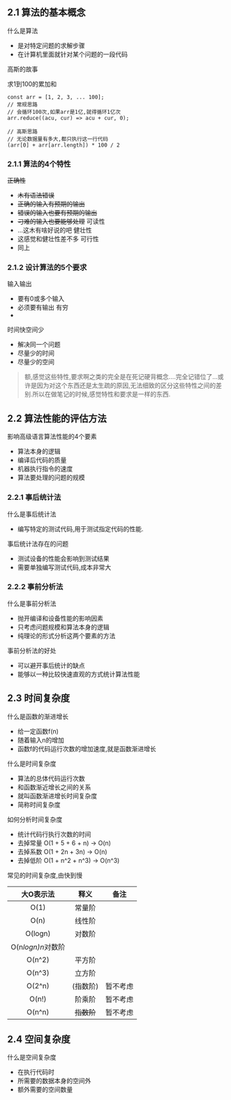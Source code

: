 ## 2.1 算法的基本概念

什么是算法
- 是对特定问题的求解步骤
- 在计算机里面就针对某个问题的一段代码

高斯的故事

求1到100的累加和
```
const arr = [1, 2, 3, ... 100];
// 常规思路
// 会循环100次,如果arr是1亿,就得循环1亿次
arr.reduce((acu, cur) => acu + cur, 0);

// 高斯思路
// 无论数据量有多大,都只执行这一行代码
(arr[0] + arr[arr.length]) * 100 / 2
```

### 2.1.1 算法的4个特性

~~正确性~~
- ~~木有语法错误~~
- ~~正确的输入有预期的输出~~
- ~~错误的输入也要有预期的输出~~
- ~~刁难的输入也要能够处理~~
可读性
- ...这木有啥好说的吧
健壮性
- 这感觉和健壮性差不多
可行性
- 同上

### 2.1.2 设计算法的5个要求

输入输出
- 要有0或多个输入
- 必须要有输出
有穷
- 
时间快空间少
- 解决同一个问题
- 尽量少的时间
- 尽量少的空间

> 额,感觉这些特性,要求啊之类的完全是在死记硬背概念....完全记错位了...或许是因为对这个东西还是太生疏的原因,无法细致的区分这些特性之间的差别.所以在做笔记的时候,感觉特性和要求是一样的东西.

## 2.2 算法性能的评估方法

影响高级语言算法性能的4个要素
- 算法本身的逻辑
- 编译后代码的质量
- 机器执行指令的速度
- 算法要处理的问题的规模

### 2.2.1 事后统计法

什么是事后统计法
- 编写特定的测试代码,用于测试指定代码的性能.

事后统计法存在的问题
- 测试设备的性能会影响到测试结果
- 需要单独编写测试代码,成本非常大

### 2.2.2 事前分析法

什么是事前分析法
- 抛开编译和设备性能的影响因素
- 只考虑问题规模和算法本身的逻辑
- 纯理论的形式分析这两个要素的方法

事前分析法的好处
- 可以避开事后统计的缺点
- 能够以一种比较快速直观的方式统计算法性能

## 2.3 时间复杂度

什么是函数的渐进增长
- 给一定函数f(n)
- 随着输入n的增加
- 函数f的代码运行次数的增加速度,就是函数渐进增长

什么是时间复杂度
- 算法的总体代码运行次数
- 和函数渐近增长之间的关系
- 就叫函数渐进增长时间复杂度
- 简称时间复杂度

如何分析时间复杂度
- 统计代码行执行次数的时间
- 去掉常量 O(1 + 5 + 6 + n) -> O(n)
- 去掉系数 O(1 + 2n + 3n) -> O(n)
- 去掉低阶 O(1 + n^2 + n^3) -> O(n^3)

常见的时间复杂度,由快到慢

|大O表示法|释义|备注|
|:-:|:-:|:-:|
|O(1)|常量阶||
|O(n)|线性阶||
|O(logn)|对数阶||
|O(n*logn)n*对数阶||
|O(n^2)|平方阶||
|O(n^3)|立方阶||
|O(2^n)|(指数阶)|暂不考虑|
|O(n!)|阶乘阶|暂不考虑|
|O(n^n)|~~指数阶~~|暂不考虑|

## 2.4 空间复杂度

什么是空间复杂度
- 在执行代码时
- 所需要的数据本身的空间外
- 额外需要的空间数量
